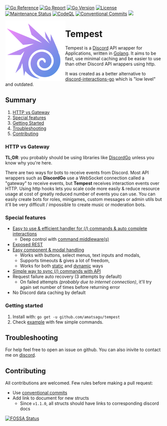 [![Go Reference](https://pkg.go.dev/badge/github.com/amatsagu/tempest.svg)](https://pkg.go.dev/github.com/amatsagu/tempest)
[![Go Report](https://goreportcard.com/badge/github.com/amatsagu/tempest)](https://goreportcard.com/report/github.com/amatsagu/tempest)
[![Go Version](https://img.shields.io/github/go-mod/go-version/amatsagu/tempest)](https://golang.org/doc/devel/release.html)
[![License](https://img.shields.io/github/license/Amatsagu/tempest)](https://github.com/amatsagu/tempest/blob/development/LICENSE)
[![Maintenance Status](https://img.shields.io/maintenance/yes/2025)](https://github.com/amatsagu/tempest)
[![CodeQL](https://github.com/amatsagu/tempest/actions/workflows/github-code-scanning/codeql/badge.svg?branch=development)](https://github.com/amatsagu/tempest/actions/workflows/github-code-scanning/codeql)
[![Conventional Commits](https://img.shields.io/badge/Conventional%20Commits-1.0.0-%23FE5196?logo=conventionalcommits&logoColor=white)](https://conventionalcommits.org)
[<img src="https://api.gitsponsors.com/api/badge/img?id=498871614" height="20">](https://api.gitsponsors.com/api/badge/link?p=UMQ9/v3VZGQXNA6QSZ1USr4BWzgP12sP9GmC6mtKFZb+Nbnhlbd7OY+wmwqBq1aGD47MFrTf72tQFs/10gvF2J+wKvOO2rfYRvNpBZla9pc=)

<img align="left" src="/.github/tempest-logo.png" width=192 alt="Tempest library logo">

# Tempest
Tempest is a [Discord](https://discord.com) API wrapper for Applications, written in [Golang](https://golang.org/). It aims to be fast, use minimal caching and be easier to use than other Discord API wrappers using http.

It was created as a better alternative to [discord-interactions-go](https://github.com/bsdlp/discord-interactions-go) which is "low level" and outdated.

## Summary
1. [HTTP vs Gateway](#http-vs-gateway)
2. [Special features](#special-features)
3. [Getting Started](#getting-started)
4. [Troubleshooting](#troubleshooting)
5. [Contributing](#contributing)

### HTTP vs Gateway
**TL;DR**: you probably should be using libraries like [DiscordGo](https://github.com/bwmarrin/discordgo) unless you know why you're here.

There are two ways for bots to receive events from Discord. Most API wrappers such as **DiscordGo** use a WebSocket connection called a "gateway" to receive events, but **Tempest** receives interaction events over HTTP. Using http hooks lets you scale code more easily & reduce resource usage at cost of greatly reduced number of events you can use. You can easily create bots for roles, minigames, custom messages or admin utils but it'll be very difficult / impossible to create music or moderation bots.

### Special features
* [Easy to use & efficient handler for (/) commands & auto complete interactions](https://pkg.go.dev/github.com/amatsagu/tempest#Client.RegisterCommand)
    - Deep control with [command middleware(s)](https://pkg.go.dev/github.com/amatsagu/tempest#ClientOptions)
* [Exposed REST](https://pkg.go.dev/github.com/amatsagu/tempest#Client.Rest)
* [Easy component & modal handling](https://pkg.go.dev/github.com/amatsagu/tempest#Client.AwaitComponent)
    - Works with buttons, select menus, text inputs and modals,
    - Supports timeouts & gives a lot of freedom,
    - Works for both [static](https://pkg.go.dev/github.com/amatsagu/tempest#Client.RegisterComponent) and [dynamic](https://pkg.go.dev/github.com/amatsagu/tempest#Client.AwaitModal) ways
* [Simple way to sync (/) commands with API](https://pkg.go.dev/github.com/amatsagu/tempest#Client.SyncCommands)
* Request failure auto recovery (3 attempts by default)
    - On failed attempts *(probably due to internet connection)*, it'll try again set number of times before returning error
* No Discord data caching by default

### Getting started
1. Install with: `go get -u github.com/amatsagu/tempest`
2. Check [example](https://github.com/amatsagu/tempest/blob/master/example) with few simple commands.



## Troubleshooting
For help feel free to open an issue on github.
You can also inivite to contact me on [discord](https://discord.com/users/390394829789593601).

## Contributing
All contributions are welcomed.
Few rules before making a pull request:
* Use [conventional commits](https://www.conventionalcommits.org/en/v1.0.0/)
* Add link to document for new structs
    - Since `v1.1.0`, all structs should have links to corresponding discord docs



[![FOSSA Status](https://app.fossa.com/api/projects/git%2Bgithub.com%2FAmatsagu%2FTempest.svg?type=large)](https://app.fossa.com/projects/git%2Bgithub.com%2FAmatsagu%2FTempest?ref=badge_large)
